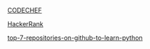 [CODECHEF](https://www.codechef.com/)    

[HackerRank](https://www.hackerrank.com/dashboard)   

[top-7-repositories-on-github-to-learn-python](https://towardsdatascience.com/top-7-repositories-on-github-to-learn-python-44a3a7accb44)

